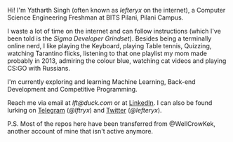 Hi! I'm Yatharth Singh (often known as _lefteryx_ on the internet), a Computer Science Engineering Freshman at BITS Pilani, Pilani Campus.

I waste a lot of time on the internet and can follow instructions (which I've been told is the _Sigma Developer Grindset_).
Besides being a terminally online nerd, I like playing the Keyboard, playing Table tennis, Quizzing, watching Tarantino flicks, listening to that one playlist my mom made probably in 2013, admiring the colour blue, watching cat videos and playing CS:GO with Russians.

I'm currently exploring and learning Machine Learning, Back-end Development and Competitive Programming.

Reach me via email at _lft@duck.com_ or at [LinkedIn](www.linkedin.com/in/yath). 
I can also be found lurking on [Telegram](t.me/lftryx) (_@lftryx_) and [Twitter](https://twitter.com/lefteryx) (_@lefteryx_).

P.S. Most of the repos here have been transferred from @WellCrowKek, another account of mine that isn't active anymore.
